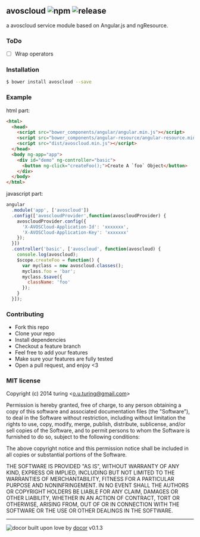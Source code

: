 ## avoscloud ![npm](http://img.shields.io/npm/v/angular-avoscloud.svg?style=flat)&nbsp;![release](http://img.shields.io/github/release/turingou/avoscloud.svg?style=flat)

a avoscloud service module based on Angular.js and ngResource.

### ToDo

- [ ] Wrap operators

### Installation
```bash
$ bower install avoscloud --save
```

### Example
html part:
```html
<html>
  <head>
    <script src="bower_components/angular/angular.min.js"></script>
    <script src="bower_components/angular-resource/angular-resource.min.js"></script>
    <script src="dist/avoscloud.min.js"></script>
  </head>
  <body ng-app="app">
    <div id="demo" ng-controller="basic">
      <button ng-click="createFoo();">Create A `foo` Object</button>
    </div>
  </body>
</html>
```

javascript part:

```javascript
angular
  .module('app', ['avoscloud'])
  .config(['avoscloudProvider',function(avoscloudProvider) {
    avoscloudProvider.config({
      'X-AVOSCloud-Application-Id': 'xxxxxxx',
      'X-AVOSCloud-Application-Key': 'xxxxxxx'
    });
  }])
  .controller('basic', ['avoscloud', function(avoscloud) {
    console.log(avoscloud);
    $scope.createFoo = function() {
      var myclass = new avoscloud.classes();
      myclass.foo = 'bar';
      myclass.$save({
        className: 'foo'
      });
    }
  }]);
```

### Contributing
- Fork this repo
- Clone your repo
- Install dependencies
- Checkout a feature branch
- Feel free to add your features
- Make sure your features are fully tested
- Open a pull request, and enjoy <3

### MIT license
Copyright (c) 2014 turing &lt;o.u.turing@gmail.com&gt;

Permission is hereby granted, free of charge, to any person obtaining a copy
of this software and associated documentation files (the &quot;Software&quot;), to deal
in the Software without restriction, including without limitation the rights
to use, copy, modify, merge, publish, distribute, sublicense, and/or sell
copies of the Software, and to permit persons to whom the Software is
furnished to do so, subject to the following conditions:

The above copyright notice and this permission notice shall be included in
all copies or substantial portions of the Software.

THE SOFTWARE IS PROVIDED &quot;AS IS&quot;, WITHOUT WARRANTY OF ANY KIND, EXPRESS OR
IMPLIED, INCLUDING BUT NOT LIMITED TO THE WARRANTIES OF MERCHANTABILITY,
FITNESS FOR A PARTICULAR PURPOSE AND NONINFRINGEMENT. IN NO EVENT SHALL THE
AUTHORS OR COPYRIGHT HOLDERS BE LIABLE FOR ANY CLAIM, DAMAGES OR OTHER
LIABILITY, WHETHER IN AN ACTION OF CONTRACT, TORT OR OTHERWISE, ARISING FROM,
OUT OF OR IN CONNECTION WITH THE SOFTWARE OR THE USE OR OTHER DEALINGS IN
THE SOFTWARE.

---
![docor](https://cdn1.iconfinder.com/data/icons/windows8_icons_iconpharm/26/doctor.png)
built upon love by [docor](https://github.com/turingou/docor.git) v0.1.3